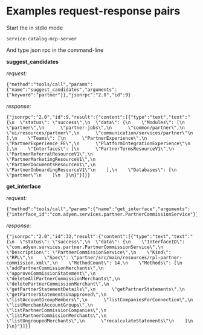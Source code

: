 # Examples request-response pairs

Start the in stdio mode

    service-catalog-mcp-server

And type json rpc in the command-line

**suggest_candidates**

*request:*

    {"method":"tools/call","params":{"name":"suggest_candidates","arguments":{"keyword":"partner"}},"jsonrpc":"2.0","id":9}

*response:*

    {"jsonrpc":"2.0","id":9,"result":{"content":[{"type":"text","text":"{\n  \"status\": \"success\",\n  \"data\": {\n    \"Modules\": [\n      \"partner\",\n      \"partner-jobs\",\n      \"common/partner\",\n      \"ui/resources/partner\",\n      \"communication/services/partner\"\n    ],\n    \"Teams\": [\n      \"PartnerExperience\",\n      \"PartnerExperience_FE\",\n      \"PlatformIntegrationExperience\"\n    ],\n    \"Interfaces\": [\n      \"PartnerTermsResourceV1\",\n      \"PartnerReferralResourceV1\",\n      \"PartnerMarketingResourceV1\",\n      \"PartnerDocumentsResourceV1\",\n      \"PartnerOnboardingResourceV1\"\n    ],\n    \"Databases\": [\n      \"partner\"\n    ]\n  }\n}"}]}}

**get_interface**

*request:*

    {"method":"tools/call","params":{"name":"get_interface","arguments":{"interface_id":"com.adyen.services.partner.PartnerCommissionService"}},"jsonrpc":"2.0","id":32}   

*response:*

    {"jsonrpc":"2.0","id":32,"result":{"content":[{"type":"text","text":"{\n  \"status\": \"success\",\n  \"data\": {\n    \"InterfaceID\": \"com.adyen.services.partner.PartnerCommissionService\",\n    \"Description\": \"PartnerCommissionService\",\n    \"Kind\": \"RPL\",\n    \"Spec\": \"partner/src/main/resources/rpl-partner-commission.xml\",\n    \"MethodCount\": 14,\n    \"Methods\": [\n      \"addPartnerCommissionMerchants\",\n      \"approveCommissionStatement\",\n      \"deleteAllPartnerCommissionMerchants\",\n      \"deletePartnerCommissionMerchant\",\n      \"getPartnerStatementDetails\",\n      \"getPartnerStatements\",\n      \"getPartnerStatementsUnapproved\",\n      \"listAccountGroupMembers\",\n      \"listCompaniesForConnection\",\n      \"listMerchantAccountGroups\",\n      \"listPartnerCommissionCompanies\",\n      \"listPartnerCommissionMerchants\",\n      \"listUngroupedMerchants\",\n      \"recalculateStatements\"\n    ]\n  }\n}"}]}}

